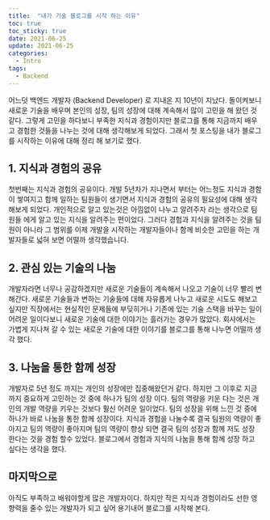 ```yaml
---
title:  "내가 기술 블로그를 시작 하는 이유"
toc: true
toc_sticky: true
date: 2021-06-25
update: 2021-06-25
categories:
  - Intro
tags: 
  - Backend
---
```


어느덧 백엔드 개발자 (Backend Developer) 로 지내온 지 10년이 지났다. 돌이켜보니 새로운 기술을 배우며 본인의 성장, 팀의 성장에 대해 계속해서 많이 고민을 해 왔던 것 같다. 그렇게 고민을 하다보니 부족한 지식과 경험이지만 블로그를 통해 지금까지 배우고 경험한 것들을 나누는 것에 대해 생각해보게 되었다. 그래서 첫 포스팅을 내가 블로그를 시작하는 이유에 대해 정리 해 보기로 했다. 

## 1. 지식과 경험의 공유 
첫번째는 지식과 경험의 공유이다. 개발 5년차가 지나면서 부터는 어느정도 지식과 경함이 쌓여지고 함께 일하는 팀원들이 생기면서 지식과 경험의 공유의 필요성에 대해 생각해보게 되었다. 개인적으로 알고 있는것은 아낌없이 나누고 알려주자 라는 생각으로 팀원들 에게 알고 있는 지식을 알려주는 편이었다. 그러다 경험과 지식을 알려주는 것을 팀원이 아니라 그 범위를 이제 개발을 시작하는 개발자들이나 함께 비슷한 고민을 하는 개발자들로 넓혀 보면 어떨까 생각했습니다. 
 

## 2. 관심 있는 기술의 나눔 
개발자라면 너무나 공감하겠지만 새로운 기술들이 계속해서 나오고 기술이 너무 빨리 변해간다. 새로운 기술들과 변하는 기술들에 대해 자유롭게 나누고 새로운 시도도 해보고 싶지만 직장에서는 현실적인 문제들에 부딪히거나 기존에 있는 기술 스택을 바꾸는 일이 어려운 일이다보니 새로운 기술에 대한 이야기는 흘러가는 경우가 많았다. 회사에서는 가볍게 지나쳐 갈 수 있는 새로운 기술에 대한 이야기를 블로그를 통해 나누면 어떨까 생각 했다. 

## 3. 나눔을 통한 함께 성장 
개발자로 5년 정도 까지는 개인의 성장에만 집중해왔던거 같다. 하지만 그 이후로 지금까지 중요하게 고민하는 것 중에 하나가 팀의 성장 이다. 팀의 역량을 키운 다는 것은 개인의 개발 역량을 키우는 것보다 훨신 어려운 일이었다. 팀의 성장을 위해 느낀 것 중에 하나가 바로 나눔을 통한 함께 성장이다. 지식과 경험을 나눌수록 결국 팀원의 역량이 좋아지고 팀의 역량이 좋아지며 팀의 역량이 향상 되면 결국 팀의 성장과 함께 저도 성장 한다는 것을 경험 할수 있었다. 블로그에서 경험과 지식의 나눔을 통해 함께 성장 하고 싶다는 생각을 했다. 

## 마지막으로
아직도 부족하고 배워야할게 많은 개발자이다. 하지만 작은 지식과 경험이라도 선한 영향력을 줄수 있는 개발자가 되고 싶어 용기내어 블로그를 시작해 본다.

